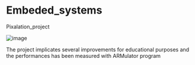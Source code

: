 # Embeded_systems
Pixalation_project

![image](https://user-images.githubusercontent.com/115305797/209630614-ddeb188d-d70f-471e-8946-3c9f60146acf.png)

The project implicates several improvements for educational purposes and the performances has been measured with ARMulator program
